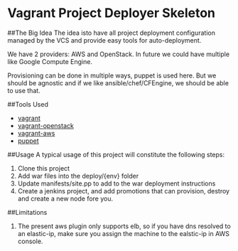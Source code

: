 # Vagrant Project Deployer Skeleton

##The Big Idea
The idea isto have all project deployment configuration managed by the VCS and provide easy tools for auto-deployment. 

We have 2 providers: AWS and OpenStack. In future we could have multiple like Google Compute Engine.

Provisioning can be done in multiple ways, puppet is used here. But we should be agnostic and if we like ansible/chef/CFEngine, we should be able to use that.

##Tools Used
* [vagrant](http://www.vagrantup.com/)
* [vagrant-openstack](https://github.com/cloudbau/vagrant-openstack-plugin)
* [vagrant-aws](https://github.com/mitchellh/vagrant-aws)
* [puppet](https://docs.puppetlabs.com/puppet/3.7/reference/lang_summary.html)


##Usage
A typical usage of this project will constitute the following steps:
1. Clone this project
2. Add war files into the deploy/{env} folder
3. Update manifests/site.pp to add to the war deployment instructions
4. Create a jenkins project, and add promotions that can provision, destroy and create a new node fore you.

##Limitations
1. The present aws plugin only supports elb, so if you have dns resolved to an elastic-ip, make sure you assign the machine to the ealstic-ip in AWS console.
